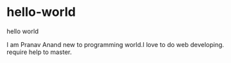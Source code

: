 # hello-world

hello world

I am Pranav Anand
  new to programming world.I
  love to do web developing.
  require help to master.
